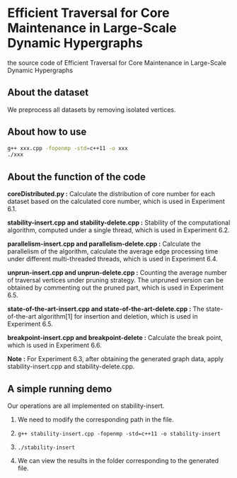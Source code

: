 # Efficient Traversal for Core Maintenance in Large-Scale Dynamic Hypergraphs

the source code of Efficient Traversal for Core Maintenance in Large-Scale Dynamic Hypergraphs

## About the dataset

We preprocess all datasets by removing isolated vertices.

## About how to use

```bash
g++ xxx.cpp -fopenmp -std=c++11 -o xxx
./xxx
```

## About the function of the code

**coreDistributed.py :** Calculate the distribution of core number for each dataset based on the calculated core number, which is used in Experiment 6.1.

**stability-insert.cpp and stability-delete.cpp :** Stability of the computational algorithm, computed under a single thread, which is used in Experiment 6.2.

**parallelism-insert.cpp and parallelism-delete.cpp :** Calculate the parallelism of the algorithm, calculate the average edge processing time under different multi-threaded threads, which is used in Experiment 6.4.

**unprun-insert.cpp and unprun-delete.cpp :** Counting the average number of traversal vertices under pruning strategy. The unpruned version can be obtained by commenting out the pruned part, which is used in Experiment 6.5.

**state-of-the-art-insert.cpp and state-of-the-art-delete.cpp :** The state-of-the-art algorithm[1] for insertion and deletion, which is used in Experiment 6.5.

**breakpoint-insert.cpp and breakpoint-delete :** Calculate the break point, which is used in Experiment 6.6.

**Note :** For Experiment 6.3, after obtaining the generated graph data, apply stability-insert.cpp and stability-delete.cpp.

## A simple running demo

Our operations are all implemented on stability-insert.

1. We need to modify the corresponding path in the file.

2. `g++ stability-insert.cpp -fopenmp -std=c++11 -o stability-insert`

3. `./stability-insert`

4. We can view the results in the folder corresponding to the generated file.
